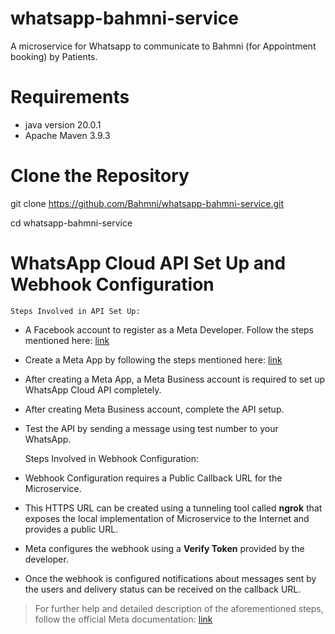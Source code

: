 # whatsapp-bahmni-service
A microservice for Whatsapp to communicate to Bahmni (for Appointment booking) by Patients.

# Requirements
- java version 20.0.1
- Apache Maven 3.9.3

# Clone the Repository
git clone https://github.com/Bahmni/whatsapp-bahmni-service.git

cd whatsapp-bahmni-service

# WhatsApp Cloud API Set Up and Webhook Configuration

    Steps Involved in API Set Up:

- A Facebook account to register as a Meta Developer. Follow the steps mentioned here: [link](https://developers.facebook.com/docs/development/register)
- Create a Meta App by following the steps mentioned here: [link](https://developers.facebook.com/docs/development/create-an-app/)
- After creating a Meta App, a Meta Business account is required to set up WhatsApp Cloud API completely.
- After creating Meta Business account, complete the API setup.
- Test the API by sending a message using test number to your WhatsApp.


    Steps Involved in Webhook Configuration:

- Webhook Configuration requires a Public Callback URL for the Microservice.
- This HTTPS URL can be created using a tunneling tool called **ngrok** that exposes the local implementation of Microservice to the Internet and provides a public URL.
- Meta configures the webhook using a **Verify Token** provided by the developer.
- Once the webhook is configured notifications about messages sent by the users and delivery status can be received on the callback URL.


> For further help and detailed description of the aforementioned steps, follow the official Meta documentation: [link](https://developers.facebook.com/docs/whatsapp/cloud-api/get-started/)